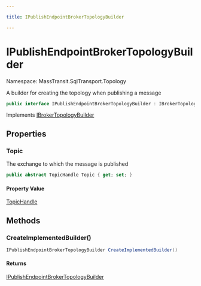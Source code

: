 ```yaml
---

title: IPublishEndpointBrokerTopologyBuilder

---
```


# IPublishEndpointBrokerTopologyBuilder

Namespace: MassTransit.SqlTransport.Topology

A builder for creating the topology when publishing a message

```csharp
public interface IPublishEndpointBrokerTopologyBuilder : IBrokerTopologyBuilder
```

Implements [IBrokerTopologyBuilder](../masstransit-sqltransport-topology/ibrokertopologybuilder)

## Properties

### **Topic**

The exchange to which the message is published

```csharp
public abstract TopicHandle Topic { get; set; }
```

#### Property Value

[TopicHandle](../masstransit-sqltransport-topology/topichandle)<br/>

## Methods

### **CreateImplementedBuilder()**

```csharp
IPublishEndpointBrokerTopologyBuilder CreateImplementedBuilder()
```

#### Returns

[IPublishEndpointBrokerTopologyBuilder](../masstransit-sqltransport-topology/ipublishendpointbrokertopologybuilder)<br/>
